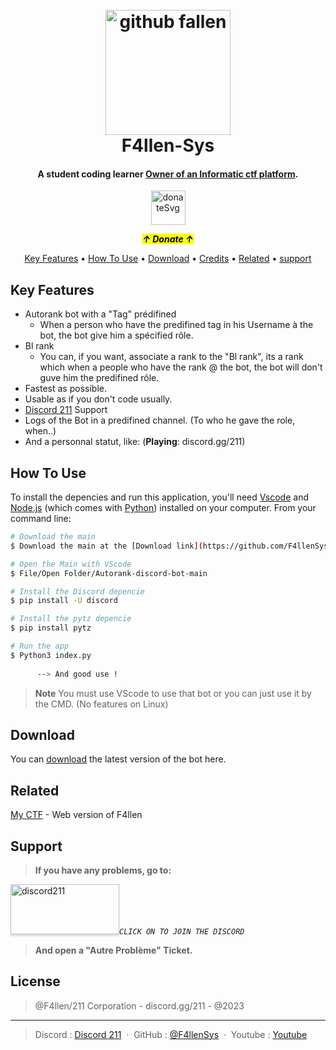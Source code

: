 
<h1 align="center">
  <br>
  <a href="https://github.com/F4llenSys"><img border-radius=20px src="https://avatars.githubusercontent.com/u/131175492?s=400&u=80d6fa4a85a6a141a97416e7fcb633ccdc74e5eb&v=4" rel="_blank" alt="github fallen" width="200"></a>
  <br>
  F4llen-Sys
  <br>
</h1>

<h4 align="center">A student coding learner <a href="http://ctf.ccxi.eu/" target="_blank">Owner of an Informatic ctf platform</a>.</h4>

<p align="center">
<a href="https://paypal.me/f4llensys" rel="_blank"><img style="height: 55px;! width: 80px;!" id="donSvg" src="https://cdn-icons-png.flaticon.com/512/2904/2904845.png" alt="donateSvg"></a>
</p>
<p align="center"><strong><em><mark>↑ Donate ↑</mark></em></strong></p>

<p align="center">
  <a href="#key-features">Key Features</a> •
  <a href="#how-to-use">How To Use</a> •
  <a href="#download">Download</a> •
  <a href="#credits">Credits</a> •
  <a href="#related">Related</a> •
  <a href="#support">support</a>
</p>



## Key Features

* Autorank bot with a "Tag" prédifined
  - When a person who have the predifined tag in his Username à the bot, the bot give him a spécified rôle.
* Bl rank
  - You can, if you want, associate a rank to the "Bl rank", its a rank which when a people who have the rank @ the bot, the bot will don't guve him the predifined rôle.
* Fastest as possible.  
* Usable as if you don't code usually.
* [Discord 211](https://discord.gg/211) Support
* Logs of the Bot in a predifined channel. (To who he gave the role, when..)
* And a personnal statut, like: (**Playing**: discord.gg/211)


## How To Use

To install the depencies and run this application, you'll need [Vscode](https://code.visualstudio.com/) and [Node.js](https://nodejs.org/en/download/) (which comes with [Python](https://www.python.org/downloads/)) installed on your computer. From your command line:

```bash
# Download the main
$ Download the main at the [Download link](https://github.com/F4llenSys/Autorank-discord-bot)

# Open the Main with VScode
$ File/Open Folder/Autorank-discord-bot-main

# Install the Discord depencie
$ pip install -U discord 

# Install the pytz depencie
$ pip install pytz

# Run the app
$ Python3 index.py
 
      --> And good use !

```

> **Note**
> You must use VScode to use that bot or you can just use it by the CMD. (No features on Linux)


## Download

You can [download](https://github.com/F4llenSys/Autorank-discord-bot/tree/main) the latest version of the bot here.


## Related

[My CTF]( https://fallenctf.000webhostapp.com/) - Web version of F4llen

## Support

> **If you have any problems, go to:**

<a href="https://discord.gg/211" target="_blank"><img src="https://cdn.discordapp.com/attachments/1086955172422500382/1086955234280083526/VE_Project_4.gif" alt="discord211" style="height: 80px !important;width: 174px !important;box-shadow: 0px 3px 2px 0px rgba(190, 190, 190, 0.5) !important;-webkit-box-shadow: 0px 3px 2px 0px rgba(190, 190, 190, 0.5) !important;" ></a>*``CLICK ON TO JOIN THE DISCORD``*

> **And open a "Autre Problème" Ticket.**



## License

> @F4llen/211 Corporation - discord.gg/211 - @2023

---

> Discord : [Discord 211](https://discord.gg/211) &nbsp;&middot;&nbsp;
> GitHub : [@F4llenSys](https://github.com/F4llenSys) &nbsp;&middot;&nbsp;
> Youtube : [Youtube](https://youtube.com/@f4llenFn)

